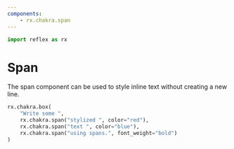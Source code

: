```yaml
---
components:
    - rx.chakra.span
---
```


```python exec
import reflex as rx
```

# Span

The span component can be used to style inline text without creating a new line.

```python demo
rx.chakra.box(
    "Write some ",
    rx.chakra.span("stylized ", color="red"),    
    rx.chakra.span("text ", color="blue"),
    rx.chakra.span("using spans.", font_weight="bold")
)
```